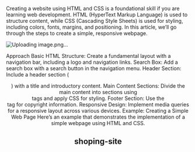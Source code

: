 Creating a website using HTML and CSS is a foundational skill if you are learning web development. HTML (HyperText Markup Language) is used to structure content, while CSS (Cascading Style Sheets) is used for styling, including colors, fonts, margins, and positioning. In this article, we’ll go through the steps to create a simple, responsive webpage.

![Uploading image.png…]()

Approach
Basic HTML Structure: Create a fundamental layout with a navigation bar, including a logo and navigation links.
Search Box: Add a search box with a search button in the navigation menu.
Header Section: Include a header section (<header>) with a title and introductory content.
Main Content Sections: Divide the main content into sections using <section> tags and apply CSS for styling.
Footer Section: Use the <footer> tag for copyright information.
Responsive Design: Implement media queries for a responsive layout across various devices.
Example: Creating a Simple Web Page
Here’s an example that demonstrates the implementation of a simple webpage using HTML and CSS.


# shoping-site
